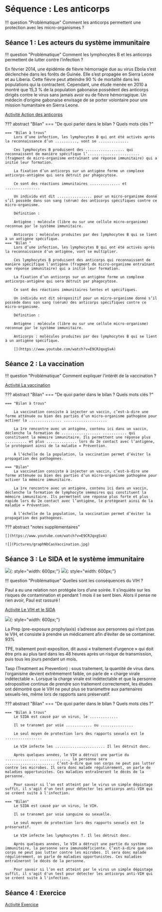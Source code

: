 # Séquence : Les anticorps

!!! question "Problématique"
    Comment les anticorps permettent une protection avec les micro-organismes ?

## Séance 1 : Les acteurs du système immunitaire

!!! question "Problématique"
    Comment les lymphocytes B et les anticorps permettent de lutter contre l’infection ?

En février 2014, une épidémie de fièvre hémorragie due au virus Ebola s’est déclenchée dans les forêts de Guinée. Elle s’est propagée en Sierra Leone et au Liberia. Cette fièvre peut atteindre 90 % de mortalité dans les populations qui la contractent. Cependant, une étude menée en 2010 a montré que 15,3 % de la population gabonaise possèdent des anticorps dirigés contre le virus sans jamais avoir eu de fièvre hémorragique. Un médecin d’origine gabonaise envisage de se porter volontaire pour une mission humanitaire en Sierra Leone.

[Activité Action des anticorps](../anticorps)





??? abstract "Bilan"
    === "De quoi parler dans le bilan ? Quels mots clés ?"

    === "Bilan à trous"
        Lors d’une infection, les lymphocytes B qui ont été activés après la reconnaissance d’un .........., vont se .............. 

        Ces lymphocytes B produisent des .................. qui reconnaissent de manière spécifique l’........................ (fragment de micro-organisme entraînant une réponse immunitaire) qui a initié leur formation.

        La fixation d’un anticorps sur un antigène forme un complexe anticorps-antigène qui sera détruit par phagocytose.

        Ce sont des réactions immunitaires .............. et ................

        Un individu est dit ................ pour un micro-organisme donné s’il possède dans son sang (sérum) des anticorps spécifiques contre ce micro-organisme.

        Définition : 

        Antigène : molécule (libre ou sur une cellule micro-organisme) reconnue par le système immunitaire.

        Anticorps : molécules produites par des lymphocytes B qui se lient à un antigène spécifique.
    === "Bilan "
        Lors d’une infection, les lymphocytes B qui ont été activés après la reconnaissance d’un antigène, vont se multiplier. 

        Ces lymphocytes B produisent des anticorps qui reconnaissent de manière spécifique l’antigène (fragment de micro-organisme entraînant une réponse immunitaire) qui a initié leur formation.

        La fixation d’un anticorps sur un antigène forme un complexe anticorps-antigène qui sera détruit par phagocytose.

        Ce sont des réactions immunitaires lentes et spécifiques.

        Un individu est dit séropositif pour un micro-organisme donné s’il possède dans son sang (sérum) des anticorps spécifiques contre ce micro-organisme.

        Définition : 

        Antigène : molécule (libre ou sur une cellule micro-organisme) reconnue par le système immunitaire.

        Anticorps : molécules produites par des lymphocytes B qui se lient à un antigène spécifique.

        [](https://www.youtube.com/watch?v=E9CRJqxgSvA)


## Séance 2 : La vaccination

!!! question "Problématique"
    Comment expliquer l’intérêt de la vaccination ?


[Activité La vaccination](../vaccin)



??? abstract "Bilan"
    === "De quoi parler dans le bilan ? Quels mots clés ?"


    === "Bilan à trous"

        La vaccination consiste à injecter un vaccin, c’est-à-dire une forme atténuée ou bien des parties d’un micro-organisme pathogène pour activer la ............... ....................

        La 1re rencontre avec un antigène, contenu ici dans un vaccin, déclenche la formation de .................. ........... qui constituent la mémoire immunitaire. Ils permettent une réponse plus .......... et plus .............. lors du 2e contact avec l’antigène, le protégeant ainsi de la maladie = Prévention.

        À l’échelle de la population, la vaccination permet d’éviter la propagation des pathogènes.

    === "Bilan"
        La vaccination consiste à injecter un vaccin, c’est-à-dire une forme atténuée ou bien des parties d’un micro-organisme pathogène pour activer la mémoire immunitaire.

        La 1re rencontre avec un antigène, contenu ici dans un vaccin, déclenche la formation de lymphocyte smémoires qui constituent la mémoire immunitaire. Ils permettent une réponse plus forte et plus rapide lors du 2e contact avec l’antigène, le protégeant ainsi de la maladie = Prévention.

        À l’échelle de la population, la vaccination permet d’éviter la propagation des pathogènes.

??? abstract "notes supplémentaires"

    [](https://www.youtube.com/watch?v=E9CRJqxgSvA)

    ![](Pictures/graphNbCasVaccination.jpg)

## Séance 3 : Le SIDA et le système immunitaire


![](Pictures/campagneSidaFrance.png){: style="width: 600px;"}
![](Pictures/nbCasSida2016.jpg){: style="width: 600px;"}

!!! question "Problématique"
    Quelles sont les conséquences du VIH ?

Paul a eu une relation non protégée lors d’une soirée. Il s’inquiète sur les risques de contamination et pendant 1 mois il se sent bien. Alors il pense ne rien avoir, Paul est rassuré !
 

[Activité Le VIH et le SIDA](../sida)

![](Pictures/prenventionVIH.png){: style="width: 600px;"}

La Prep (pre-exposure prophylaxis) s’adresse aux personnes qui n’ont pas le VIH, et consiste à prendre un médicament afin d’éviter de se contaminer. 93%

TPE, traitement post-exposition, dit aussi « traitement d’urgence » qui doit être pris au plus tard dans les 48 heures après un risque de transmission, puis tous les jours pendant un mois.

Tasp (Treatment as Prevention) : sous traitement, la quantité de virus dans l’organisme devient extrêmement faible, on parle de « charge virale indétectable ». Lorsque la charge virale est indétectable et que la personne séropositive continue de prendre son traitement correctement, les études ont démontré que le VIH ne peut plus se transmettre aux partenaires sexuels-les, même lors de rapports sans préservatif.


??? abstract "Bilan"
    === "De quoi parler dans le bilan ? Quels mots clés ?"


    === "Bilan à trous"
        Le SIDA est causé par un virus, le .............

        Il se transmet par voie ............ ou ...............

        Le seul moyen de protection lors des rapports sexuels est le .................

        Le VIH infecte les ....................... Il les détruit donc.

        Après quelques années, le VIH a détruit une partie du ............... ............., la personne sera ....................... C’est-à-dire que son corps ne peut pas lutter contre les microbes. Il sera donc malade régulièrement, on parle de maladies opportunistes. Ces maladies entraîneront le décès de la personne.

        Pour savoir si l’on est atteint par le virus un simple dépistage suffit, il s'agit d'un test pour détecter les anticorps anti-VIH qui se créent suite à l'infection.

    === "Bilan"
        Le SIDA est causé par un virus, le VIH.

        Il se transmet par voie sanguine ou sexuelle.

        Le seul moyen de protection lors des rapports sexuels est le préservatif.

        Le VIH infecte les lymphocytes T. Il les détruit donc.

        Après quelques années, le VIH a détruit une partie du système immunitaire, la personne sera immunodéficiente. C’est-à-dire que son corps ne peut pas lutter contre les microbes. Il sera donc malade régulièrement, on parle de maladies opportunistes. Ces maladies entraîneront le décès de la personne.

        Pour savoir si l’on est atteint par le virus un simple dépistage suffit, il s'agit d'un test pour détecter les anticorps anti-VIH qui se créent suite à l'infection.

## Séance 4 : Exercice


[Activité Exercice](../exercice)